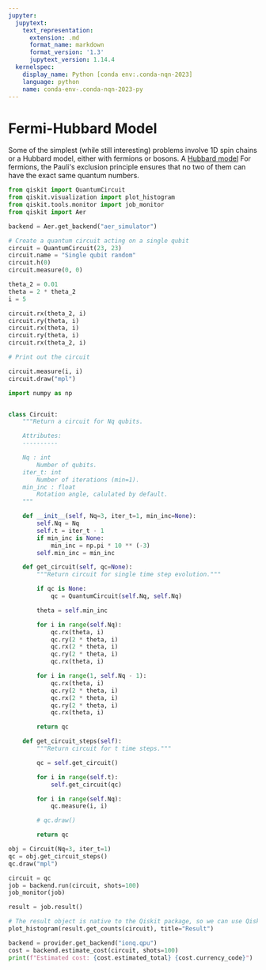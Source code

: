 ```yaml
---
jupyter:
  jupytext:
    text_representation:
      extension: .md
      format_name: markdown
      format_version: '1.3'
      jupytext_version: 1.14.4
  kernelspec:
    display_name: Python [conda env:.conda-nqn-2023]
    language: python
    name: conda-env-.conda-nqn-2023-py
---
```


# Fermi-Hubbard Model


Some of the simplest (while still interesting) problems involve 1D spin chains or a Hubbard model, either with fermions or bosons. A [Hubbard model](https://en.wikipedia.org/wiki/Hubbard_model) For fermions, the Pauli's exclusion principle ensures that no two of them can have the exact same quantum numbers.

```python
from qiskit import QuantumCircuit
from qiskit.visualization import plot_histogram
from qiskit.tools.monitor import job_monitor
from qiskit import Aer

backend = Aer.get_backend("aer_simulator")
```

```python
# Create a quantum circuit acting on a single qubit
circuit = QuantumCircuit(23, 23)
circuit.name = "Single qubit random"
circuit.h(0)
circuit.measure(0, 0)

theta_2 = 0.01
theta = 2 * theta_2
i = 5

circuit.rx(theta_2, i)
circuit.ry(theta, i)
circuit.rx(theta, i)
circuit.ry(theta, i)
circuit.rx(theta_2, i)

# Print out the circuit

circuit.measure(i, i)
circuit.draw("mpl")
```

```python
import numpy as np


class Circuit:
    """Return a circuit for Nq qubits.

    Attributes:
    ----------

    Nq : int
        Number of qubits.
    iter_t: int
        Number of iterations (min=1).
    min_inc : float
        Rotation angle, calulated by default.
    """

    def __init__(self, Nq=3, iter_t=1, min_inc=None):
        self.Nq = Nq
        self.t = iter_t - 1
        if min_inc is None:
            min_inc = np.pi * 10 ** (-3)
        self.min_inc = min_inc

    def get_circuit(self, qc=None):
        """Return circuit for single time step evolution."""

        if qc is None:
            qc = QuantumCircuit(self.Nq, self.Nq)

        theta = self.min_inc

        for i in range(self.Nq):
            qc.rx(theta, i)
            qc.ry(2 * theta, i)
            qc.rx(2 * theta, i)
            qc.ry(2 * theta, i)
            qc.rx(theta, i)

        for i in range(1, self.Nq - 1):
            qc.rx(theta, i)
            qc.ry(2 * theta, i)
            qc.rx(2 * theta, i)
            qc.ry(2 * theta, i)
            qc.rx(theta, i)

        return qc

    def get_circuit_steps(self):
        """Return circuit for t time steps."""

        qc = self.get_circuit()

        for i in range(self.t):
            self.get_circuit(qc)

        for i in range(self.Nq):
            qc.measure(i, i)

        # qc.draw()

        return qc
```

```python
obj = Circuit(Nq=3, iter_t=1)
qc = obj.get_circuit_steps()
qc.draw("mpl")
```

```python
circuit = qc
job = backend.run(circuit, shots=100)
job_monitor(job)

result = job.result()

# The result object is native to the Qiskit package, so we can use Qiskit's tools to print the result as a histogram.
plot_histogram(result.get_counts(circuit), title="Result")
```

```python
backend = provider.get_backend("ionq.qpu")
cost = backend.estimate_cost(circuit, shots=100)
print(f"Estimated cost: {cost.estimated_total} {cost.currency_code}")
```

```python

```
